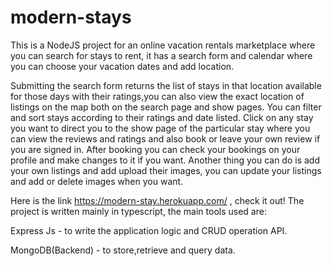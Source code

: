 # modern-stays
This is a NodeJS project for an online vacation rentals marketplace where you can search for stays to rent, it has a search form and calendar where you can choose your vacation dates and add location.

Submitting the search form returns the list of stays in that location available for those days with their ratings,you can also view the exact location of listings on the map both on the search page and show pages. You can filter and sort stays according to their ratings and date listed.
Click on any stay you want to direct you to the show page of the particular stay where you can view the reviews and ratings and also book or leave your own review if you are signed in. 
After booking you can check your bookings on your profile and make changes to it if you want.
Another thing you can do is add your own listings and add upload their images, you can update your listings and add or delete images when you want.

Here is the link https://modern-stay.herokuapp.com/ , check it out! The project is written mainly in typescript, the main tools used are:

 Express Js - to write the application logic and CRUD operation API.
 
 MongoDB(Backend) - to store,retrieve and query data. 
